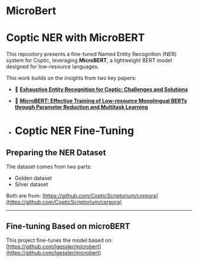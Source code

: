 # MicroBert
# Coptic NER with MicroBERT

This repository presents a fine-tuned Named Entity Recognition (NER) system for Coptic, leveraging **MicroBERT**, a lightweight BERT model designed for low-resource languages.


This work builds on the insights from two key papers:

- 🐰 [**Exhaustive Entity Recognition for Coptic: Challenges and Solutions**](https://aclanthology.org/2020.latechclfl-1.3/)
- 🥕 [**MicroBERT: Effective Training of Low-resource Monolingual BERTs through Parameter Reduction and Multitask Learning**](https://aclanthology.org/2022.mrl-1.9/)

- # Coptic NER Fine-Tuning

## **Preparing the NER Dataset**

The dataset comes from two parts:

- Golden dataset  
- Silver dataset

Both are from: [https://github.com/CopticScriptorium/corpora](https://github.com/CopticScriptorium/corpora)

---

## **Fine-tuning Based on microBERT**

This project fine-tunes the model based on: [https://github.com/lgessler/microbert](https://github.com/lgessler/microbert)
